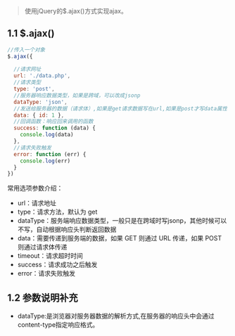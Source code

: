>使用jQuery的$.ajax()方式实现ajax。


## 1.1 $.ajax()
```js
//传入一个对象
$.ajax({
    
  //请求网址
  url: './data.php',
  //请求类型
  type: 'post',
  //服务器响应数据类型，如果是跨域，可以改成jsonp
  dataType: 'json',
  //发送给服务器的数据（请求体）,如果是get请求数据写在url,如果是post才写data属性
  data: { id: 1 },
  //回调函数：响应回来调用的函数
  success: function (data) {
    console.log(data)
  },
  //请求失败触发
  error: function (err) {
    console.log(err)
  }
})
```
常用选项参数介绍：

- url：请求地址
- type：请求方法，默认为 get
- dataType：服务端响应数据类型，一般只是在跨域时写jsonp，其他时候可以不写，自动根据响应头判断返回数据
- data：需要传递到服务端的数据，如果 GET 则通过 URL 传递，如果 POST 则通过请求体传递
- timeout：请求超时时间
- success：请求成功之后触发
- error：请求失败触发

## 1.2 参数说明补充

- dataType:是浏览器对服务器数据的解析方式,在服务器的响应头中会通过content-type指定响应格式。